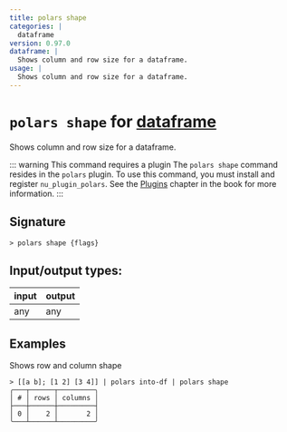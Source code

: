 ```yaml
---
title: polars shape
categories: |
  dataframe
version: 0.97.0
dataframe: |
  Shows column and row size for a dataframe.
usage: |
  Shows column and row size for a dataframe.
---
```

<!-- This file is automatically generated. Please edit the command in https://github.com/nushell/nushell instead. -->

# `polars shape` for [dataframe](/commands/categories/dataframe.md)

<div class='command-title'>Shows column and row size for a dataframe.</div>

::: warning This command requires a plugin
The `polars shape` command resides in the `polars` plugin.
To use this command, you must install and register `nu_plugin_polars`.
See the [Plugins](/book/plugins.html) chapter in the book for more information.
:::

## Signature

```> polars shape {flags} ```


## Input/output types:

| input | output |
| ----- | ------ |
| any   | any    |

## Examples

Shows row and column shape
```nu
> [[a b]; [1 2] [3 4]] | polars into-df | polars shape
╭───┬──────┬─────────╮
│ # │ rows │ columns │
├───┼──────┼─────────┤
│ 0 │    2 │       2 │
╰───┴──────┴─────────╯

```
